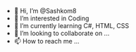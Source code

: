 - 👋 Hi, I’m @Sashkom8
- 👀 I’m interested in Coding
- 🌱 I’m currently learning C#, HTML, CSS
- 💞️ I’m looking to collaborate on ...
- 📫 How to reach me ...

<!---
Sashkom8/Sashkom8 is a ✨ special ✨ repository because its `README.md` (this file) appears on your GitHub profile.
You can click the Preview link to take a look at your changes.
--->
